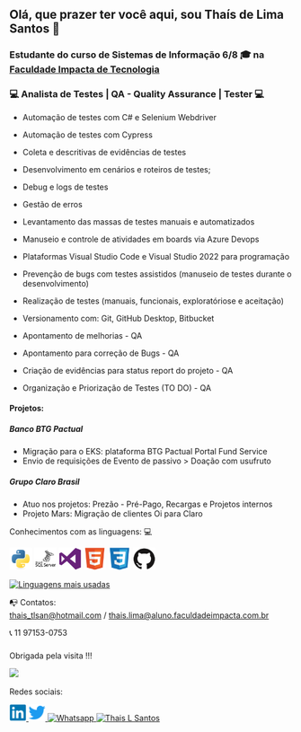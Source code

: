 ## Olá, que prazer ter você aqui, sou Thaís de Lima Santos 👋

### Estudante do curso de **Sistemas de Informação** 6/8 :mortar_board: na <a href = "https://www.impacta.edu.br" target = "_blank"> Faculdade Impacta de Tecnologia </a>


### :computer: Analista de Testes | QA - Quality Assurance | Tester :computer: 

- Automação de testes com C# e Selenium Webdriver
- Automação de testes com Cypress
- Coleta e descritivas de evidências de testes
- Desenvolvimento em cenários e roteiros de testes;
- Debug e logs de testes
- Gestão de erros
- Levantamento das massas de testes manuais e automatizados
- Manuseio e controle de atividades em boards via Azure Devops
- Plataformas Visual Studio Code e Visual Studio 2022 para programação
- Prevenção de bugs com testes assistidos (manuseio de testes durante o desenvolvimento)
- Realização de testes (manuais, funcionais, exploratóriose e aceitação)
- Versionamento com: Git, GitHub Desktop, Bitbucket

- Apontamento de melhorias - QA
- Apontamento para correção de Bugs - QA
- Criação de evidências para status report do projeto - QA
- Organização e Priorização de Testes (TO DO) - QA




#### Projetos:

##### Banco BTG Pactual
- Migração para o EKS: plataforma BTG Pactual Portal Fund Service
- Envio de requisições de Evento de passivo > Doação com usufruto
##### Grupo Claro Brasil
- Atuo nos projetos: Prezão - Pré-Pago, Recargas e Projetos internos
- Projeto Mars: Migração de clientes Oi para Claro



Conhecimentos com as linguagens: :computer:


<img aling= center alt= "Python" height= "40" width= "40" src= "https://raw.githubusercontent.com/devicons/devicon/master/icons/python/python-original.svg"></img>
<img aling= center alt= "SQL" height= "40" width= "40" src= "https://raw.githubusercontent.com/devicons/devicon/master/icons/microsoftsqlserver/microsoftsqlserver-plain-wordmark.svg"></img>
<img aling= center alt= "VSCode" height= "40" width= "40" src= "https://raw.githubusercontent.com/devicons/devicon/master/icons/visualstudio/visualstudio-plain.svg"></img>
<img aling= center alt= "HTML" height= "40" width= "40" src= "https://raw.githubusercontent.com/devicons/devicon/master/icons/html5/html5-original.svg"></img>
<img aling= center alt= "CSS" height= "40" width= "40" src= "https://raw.githubusercontent.com/devicons/devicon/master/icons/css3/css3-original.svg"></img> 
<img aling= center alt= "Github" height= "40" width= "40" src= "https://github.com/devicons/devicon/blob/master/icons/github/github-original.svg"></img>



[![Linguagens mais usadas](https://github-readme-stats.vercel.app/api/top-langs/?username=thaistlsantos&layout=compact)](https://github.com/anuraghazra/github-readme-stats)





:mailbox_with_no_mail: Contatos:  
thais_tlsan@hotmail.com / thais.lima@aluno.faculdadeimpacta.com.br

:telephone_receiver:  11 97153-0753</p>


<!--
-->
###
<p aling = "center"> Obrigada pela visita !!! </p>
<p aling = "center">   <img alingn="center" src="https://profile-counter.glitch.me/SeuPerfildoGitHub/count.svg" /></p>



<p aling = "center"> Redes sociais: </p>
<a href = "https://www.linkedin.com/in/thaistlsantos/" target = "_blank">
<img aling= center alt= "Thais L Santos" height= "30" width= "30" src= "https://raw.githubusercontent.com/devicons/devicon/master/icons/linkedin/linkedin-original.svg">
</a>

<a href = "https://twitter.com/ThaisTlsantos" target = "_blank">
<img aling= center alt= "@thaistlsantos" height= "30" width= "30" src= "https://raw.githubusercontent.com/devicons/devicon/master/icons/twitter/twitter-original.svg">
</a>

<a href = "https://api.whatsapp.com/send?phone=5511971530753&text=Ol%C3%A1%2C%20tudo%20bem%3F" target = "_blank">
<img aling= center alt= "Whatsapp" height= "32" width= "32" src= "https://i.pinimg.com/originals/d9/d9/7d/d9d97d48264770f85d35c208f279152c.png">
</a>

<a href = "https://www.instagram.com/thaistlsantos/ " target = "_blank">
<img aling= center alt= "Thais L Santos" height= "30" width= "30" src= "https://imagepng.org/wp-content/uploads/2017/08/instagram-icone-icon-1.png">
</a>